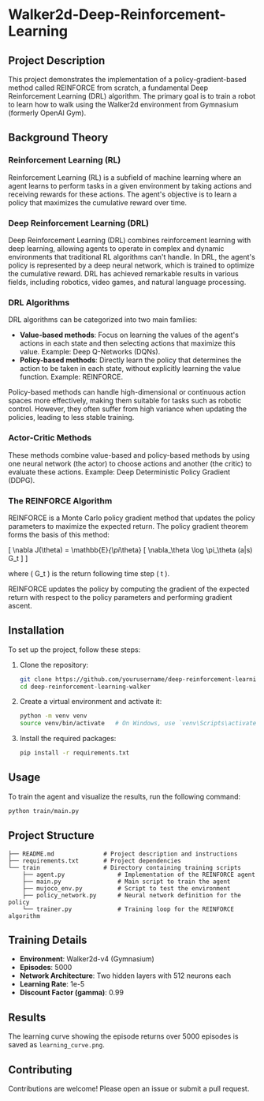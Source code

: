# Walker2d-Deep-Reinforcement-Learning

## Project Description
This project demonstrates the implementation of a policy-gradient-based method called REINFORCE from scratch, a fundamental Deep Reinforcement Learning (DRL) algorithm. The primary goal is to train a robot to learn how to walk using the Walker2d environment from Gymnasium (formerly OpenAI Gym).

## Background Theory
### Reinforcement Learning (RL)
Reinforcement Learning (RL) is a subfield of machine learning where an agent learns to perform tasks in a given environment by taking actions and receiving rewards for these actions. The agent's objective is to learn a policy that maximizes the cumulative reward over time.

### Deep Reinforcement Learning (DRL)
Deep Reinforcement Learning (DRL) combines reinforcement learning with deep learning, allowing agents to operate in complex and dynamic environments that traditional RL algorithms can't handle. In DRL, the agent's policy is represented by a deep neural network, which is trained to optimize the cumulative reward. DRL has achieved remarkable results in various fields, including robotics, video games, and natural language processing.

### DRL Algorithms
DRL algorithms can be categorized into two main families:
- **Value-based methods**: Focus on learning the values of the agent's actions in each state and then selecting actions that maximize this value. Example: Deep Q-Networks (DQNs).
- **Policy-based methods**: Directly learn the policy that determines the action to be taken in each state, without explicitly learning the value function. Example: REINFORCE.

Policy-based methods can handle high-dimensional or continuous action spaces more effectively, making them suitable for tasks such as robotic control. However, they often suffer from high variance when updating the policies, leading to less stable training.

### Actor-Critic Methods
These methods combine value-based and policy-based methods by using one neural network (the actor) to choose actions and another (the critic) to evaluate these actions. Example: Deep Deterministic Policy Gradient (DDPG).

### The REINFORCE Algorithm
REINFORCE is a Monte Carlo policy gradient method that updates the policy parameters to maximize the expected return. The policy gradient theorem forms the basis of this method:

\[ \nabla J(\theta) = \mathbb{E}_{\pi_\theta} [ \nabla_\theta \log \pi_\theta (a|s) G_t ] \]

where \( G_t \) is the return following time step \( t \).

REINFORCE updates the policy by computing the gradient of the expected return with respect to the policy parameters and performing gradient ascent.

## Installation
To set up the project, follow these steps:

1. Clone the repository:
   ```bash
   git clone https://github.com/yourusername/deep-reinforcement-learning-walker.git
   cd deep-reinforcement-learning-walker
   ```

2. Create a virtual environment and activate it:
   ```bash
   python -m venv venv
   source venv/bin/activate   # On Windows, use `venv\Scripts\activate`
   ```

3. Install the required packages:
   ```bash
   pip install -r requirements.txt
   ```

## Usage
To train the agent and visualize the results, run the following command:
```bash
python train/main.py
```

## Project Structure
```
├── README.md              # Project description and instructions
├── requirements.txt       # Project dependencies
└── train                  # Directory containing training scripts
    ├── agent.py               # Implementation of the REINFORCE agent
    ├── main.py                # Main script to train the agent
    ├── mujoco_env.py          # Script to test the environment
    ├── policy_network.py      # Neural network definition for the policy
    └── trainer.py             # Training loop for the REINFORCE algorithm
```

## Training Details
- **Environment**: Walker2d-v4 (Gymnasium)
- **Episodes**: 5000
- **Network Architecture**: Two hidden layers with 512 neurons each
- **Learning Rate**: 1e-5
- **Discount Factor (gamma)**: 0.99

## Results
The learning curve showing the episode returns over 5000 episodes is saved as `learning_curve.png`.

## Contributing
Contributions are welcome! Please open an issue or submit a pull request.

